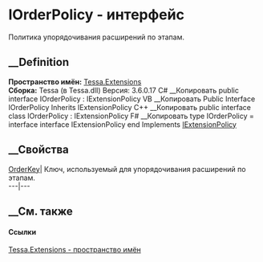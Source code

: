 # IOrderPolicy - интерфейс
Политика упорядочивания расширений по этапам.
## __Definition
 **Пространство имён:** [Tessa.Extensions](N_Tessa_Extensions.htm)  
 **Сборка:** Tessa (в Tessa.dll) Версия: 3.6.0.17
C# __Копировать
     public interface IOrderPolicy : IExtensionPolicy
VB __Копировать
     Public Interface IOrderPolicy
    	Inherits IExtensionPolicy
C++ __Копировать
     public interface class IOrderPolicy : IExtensionPolicy
F# __Копировать
     type IOrderPolicy = 
        interface
            interface IExtensionPolicy
        end
Implements
    [IExtensionPolicy](T_Tessa_Extensions_IExtensionPolicy.htm)
##  __Свойства
[OrderKey](P_Tessa_Extensions_IOrderPolicy_OrderKey.htm)| Ключ, используемый
для упорядочивания расширений по этапам.  
---|---  
##  __См. также
#### Ссылки
[Tessa.Extensions - пространство имён](N_Tessa_Extensions.htm)
